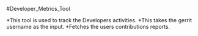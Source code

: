 #Developer_Metrics_Tool

*This tool is used to track the Developers activities.
*This takes the gerrit username as the input.
*Fetches the users contributions reports.
 
